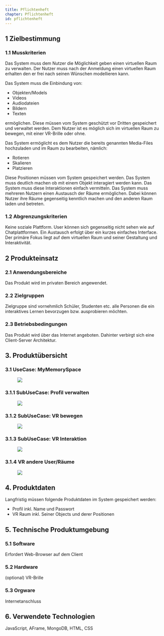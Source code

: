 ```yaml
---
title: Pflichtenheft
chapter: Pflichtenheft
id: pflichtenheft
---
```

## 1 Zielbestimmung
### 1.1 Musskriterien

Das System muss dem Nutzer die Möglichkeit geben einen virtuellen Raum zu verwalten.
Der Nutzer muss nach der Anmeldung einen virtuellen Raum erhalten den er frei nach seinen
Wünschen modellieren kann.

Das System muss die Einbindung von:
- Objekten/Models
- Videos
- Audiodateien
- Bildern
- Texten

ermöglichen.
Diese müssen vom System geschützt vor Dritten gespeichert und verwaltet werden.
Dem Nutzer ist es möglich sich im virtuellen Raum zu bewegen, mit einer VR-Brille oder ohne.

Das System ermöglicht es dem Nutzer die bereits genannten Media-Files hochzuladen und im Raum zu
bearbeiten, nämlich:
- Rotieren
- Skalieren
- Platzieren

Diese Positionen müssen vom System gespeichert werden.
Das System muss deutlich machen ob mit einem Objekt interagiert werden kann.
Das System muss diese Interaktionen einfach vermitteln.
Das System muss mehreren Nutzern einen Austausch der Räume ermöglichen. Dabei können Nutzer
ihre Räume gegenseitig kenntlich machen und den anderen Raum laden und betreten.

### 1.2 Abgrenzungskriterien
Keine soziale Plattform. User können sich gegenseitig nicht sehen wie auf Chatplattformen. Ein
Austausch erfolgt über ein kurzes einfaches Interface.
Der primäre Fokus liegt auf dem virtuellen Raum und seiner Gestaltung und Interaktivität.

## 2 Produkteinsatz
### 2.1 Anwendungsbereiche
Das Produkt wird im privaten Bereich angewendet.
### 2.2 Zielgruppen
Zielgruppe sind vornehmlich Schüler, Studenten etc. alle Personen die ein interaktives Lernen
bevorzugen bzw. ausprobieren möchten.
### 2.3 Betriebsbedingungen
Das Produkt wird über das Internet angeboten. Dahinter verbirgt sich eine Client-Server Architektur.

## 3. Produktübersicht
### 3.1 UseCase: MyMemorySpace
<figure id="imgUCmms">
  <img src="./images/usecase00.png"/>
</figure>

### 3.1.1 SubUseCase: Profil verwalten
<figure id="imgUCprofverw">
  <img src="./images/usecase01.png"/>
</figure>

### 3.1.2 SubUseCase: VR bewegen
<figure id="imgUCbewegen">
  <img src="./images/usecase02.png"/>
</figure>

### 3.1.3 SubUseCase: VR Interaktion
<figure id="imgUCinteract">
  <img src="./images/usecase03.png"/>
</figure>

### 3.1.4 VR andere User/Räume
<figure id="imgUCraume">
  <img src="./images/usecase04.png"/>
</figure>

## 4. Produktdaten
Langfristig müssen folgende Produktdaten im System gespeichert werden:
- Profil inkl. Name und Passwort
- VR Raum inkl. Seiner Objects und derer Positionen

## 5. Technische Produktumgebung
### 5.1 Software
Erfordert Web-Browser auf dem Client
### 5.2 Hardware
(optional) VR-Brille
### 5.3 Orgware
Internetanschluss

## 6. Verwendete Technologien
JavaScript, AFrame, MongoDB, HTML, CSS  
